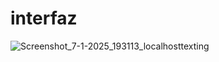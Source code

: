 # interfaz


![Screenshot_7-1-2025_193113_localhost![texting](https://github.com/user-attachments/assets/6bae8a18-d68a-4153-9481-3da7ef4c9a5a)
]()
